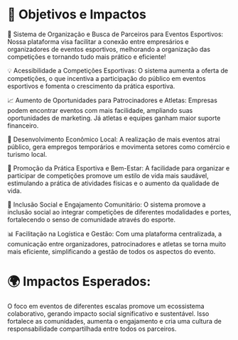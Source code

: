 # 🎯 Objetivos e Impactos

📅 Sistema de Organização e Busca de Parceiros para Eventos Esportivos: Nossa plataforma visa facilitar a conexão entre empresários e organizadores de eventos esportivos, melhorando a organização das competições e tornando tudo mais prático e eficiente!

💡 Acessibilidade a Competições Esportivas: O sistema aumenta a oferta de competições, o que incentiva a participação do público em eventos esportivos e fomenta o crescimento da prática esportiva.

📈 Aumento de Oportunidades para Patrocinadores e Atletas: Empresas podem encontrar eventos com mais facilidade, ampliando suas oportunidades de marketing. Já atletas e equipes ganham maior suporte financeiro.

💼 Desenvolvimento Econômico Local: A realização de mais eventos atrai público, gera empregos temporários e movimenta setores como comércio e turismo local.

💪 Promoção da Prática Esportiva e Bem-Estar: A facilidade para organizar e participar de competições promove um estilo de vida mais saudável, estimulando a prática de atividades físicas e o aumento da qualidade de vida.

🤝 Inclusão Social e Engajamento Comunitário: O sistema promove a inclusão social ao integrar competições de diferentes modalidades e portes, fortalecendo o senso de comunidade através do esporte.

📊 Facilitação na Logística e Gestão: Com uma plataforma centralizada, a comunicação entre organizadores, patrocinadores e atletas se torna muito mais eficiente, simplificando a gestão de todos os aspectos do evento.

# 🌍 Impactos Esperados:
O foco em eventos de diferentes escalas promove um ecossistema colaborativo, gerando impacto social significativo e sustentável. Isso fortalece as comunidades, aumenta o engajamento e cria uma cultura de responsabilidade compartilhada entre todos os parceiros.